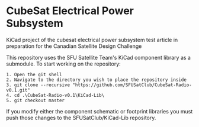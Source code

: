 # CubeSat Electrical Power Subsystem
KiCad project of the cubesat electrical power subsystem test article in preparation for the Canadian Satellite Design Challenge

This repository uses the SFU Satellite Team's KiCad component library as a submodule.
To start working on the repository:

```
1. Open the git shell
2. Navigate to the directory you wish to place the repository inside
3. git clone --recursive "https://github.com/SFUSatClub/CubeSat-Radio-v0.1.git"
4. cd .\CubeSat-Radio-v0.1\KiCad-Lib\
5. git checkout master
```

If you modify either the component schematic or footprint libraries you must push those changes to the SFUSatClub/KiCad-Lib repository.
